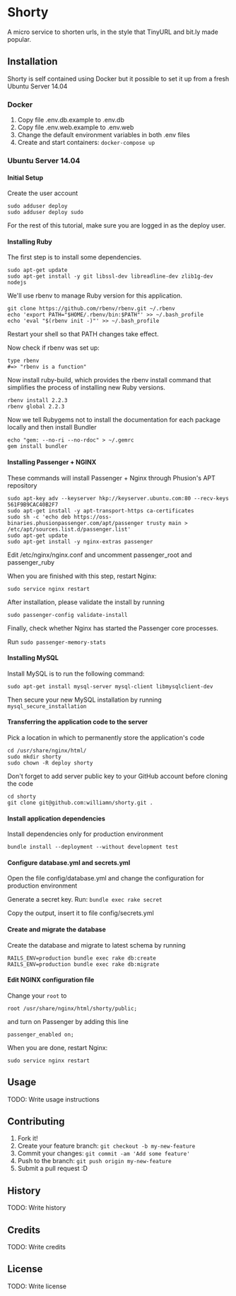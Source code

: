 # Shorty

A micro service to shorten urls, in the style that TinyURL and bit.ly made popular.

## Installation

Shorty is self contained using Docker but it possible to set it up from a fresh
Ubuntu Server 14.04

### Docker

1. Copy file .env.db.example to .env.db
1. Copy file .env.web.example to .env.web
1. Change the default environment variables in both .env files
1. Create and start containers: `docker-compose up`

### Ubuntu Server 14.04

#### Initial Setup

Create the user account

```
sudo adduser deploy
sudo adduser deploy sudo
```
For the rest of this tutorial, make sure you are logged in as the deploy user.

#### Installing Ruby

The first step is to install some dependencies.

```
sudo apt-get update
sudo apt-get install -y git libssl-dev libreadline-dev zlib1g-dev nodejs
```

We'll use rbenv to manage Ruby version for this application.

```
git clone https://github.com/rbenv/rbenv.git ~/.rbenv
echo 'export PATH="$HOME/.rbenv/bin:$PATH"' >> ~/.bash_profile
echo 'eval "$(rbenv init -)"' >> ~/.bash_profile
```

Restart your shell so that PATH changes take effect.

Now check if rbenv was set up:

```
type rbenv
#=> "rbenv is a function"
```

Now install ruby-build, which provides the rbenv install command that simplifies
the process of installing new Ruby versions.

```
rbenv install 2.2.3
rbenv global 2.2.3
```

Now we tell Rubygems not to install the documentation for each package locally and then install Bundler

```
echo "gem: --no-ri --no-rdoc" > ~/.gemrc
gem install bundler
```

#### Installing Passenger + NGINX

These commands will install Passenger + Nginx through Phusion's APT repository

```
sudo apt-key adv --keyserver hkp://keyserver.ubuntu.com:80 --recv-keys 561F9B9CAC40B2F7
sudo apt-get install -y apt-transport-https ca-certificates
sudo sh -c 'echo deb https://oss-binaries.phusionpassenger.com/apt/passenger trusty main > /etc/apt/sources.list.d/passenger.list'
sudo apt-get update
sudo apt-get install -y nginx-extras passenger
```

Edit /etc/nginx/nginx.conf and uncomment passenger_root and passenger_ruby

When you are finished with this step, restart Nginx:

```
sudo service nginx restart
```

After installation, please validate the install by running

`sudo passenger-config validate-install`

Finally, check whether Nginx has started the Passenger core processes.

Run `sudo passenger-memory-stats`

#### Installing MySQL

Install MySQL is to run the following command:

```
sudo apt-get install mysql-server mysql-client libmysqlclient-dev
```

Then secure your new MySQL installation by running `mysql_secure_installation`

#### Transferring the application code to the server

Pick a location in which to permanently store the application's code

```
cd /usr/share/nginx/html/
sudo mkdir shorty
sudo chown -R deploy shorty
```

Don't forget to add server public key to your GitHub account before cloning the code

```
cd shorty
git clone git@github.com:williamn/shorty.git .
```

#### Install application dependencies

Install dependencies only for production environment

```
bundle install --deployment --without development test
```

#### Configure database.yml and secrets.yml

Open the file config/database.yml and change the configuration for production environment

Generate a secret key. Run: `bundle exec rake secret`

Copy the output, insert it to file config/secrets.yml

#### Create and migrate the database

Create the database and migrate to latest schema by running

```
RAILS_ENV=production bundle exec rake db:create
RAILS_ENV=production bundle exec rake db:migrate
```

#### Edit NGINX configuration file

Change your `root` to

```
root /usr/share/nginx/html/shorty/public;
```

and turn on Passenger by adding this line

```
passenger_enabled on;
```

When you are done, restart Nginx:

```
sudo service nginx restart
```

## Usage

TODO: Write usage instructions

## Contributing

1. Fork it!
2. Create your feature branch: `git checkout -b my-new-feature`
3. Commit your changes: `git commit -am 'Add some feature'`
4. Push to the branch: `git push origin my-new-feature`
5. Submit a pull request :D

## History

TODO: Write history

## Credits

TODO: Write credits

## License

TODO: Write license
